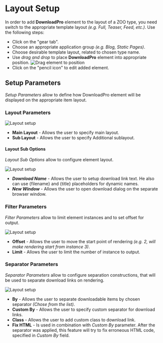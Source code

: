# Layout Setup

In order to add **DownloadPro** element to the layout of a ZOO type, you need switch to the appropriate template layout *(e.g. Full, Teaser, Feed, etc.)*. Use the following steps:
- Click on the "gear tab".
- Choose an appropriate application group *(e.g. Blog, Static Pages)*.
- Choose desirable template layout, related to chosen type name.
- Use *drag and drop* to place **DownloadPro** element into appropriate position.
![Drag element to position](/images/drag_to_position.png)
- Click on the "pencil icon" to edit added element.

## Setup Parameters
*Setup Parameters* allow to define how DownloadPro element will be displayed on the appropriate item layout.

### Layout Parameters

![Layout setup](/images/layout_setup_layout.png)

- **Main Layout** - Allows the user to specify main layout.
- **Sub Layout** - Allows the user to specify Additional sublayout.

#### Layout Sub Options

*Layout Sub Options* allow to configure element layout.

![Layout setup](/images/layout_setup_additional.png)

- ***Download Name*** - Allows the user to setup download link text. He also can use {filename} and {title} placeholders for dynamic names.
- ***New Window*** - Allows the user to open download dialog on the separate browser window.

### Filter Parameters

*Filter Parameters* allow to limit element instances and to set offset for output.

![Layout setup](/images/layout_setup_filter.png)

- **Offset** - Allows the user to move the start point of rendering *(e.g. 2, will make rendering start from instance 3)*.
- **Limit** - Allows the user to limit the number of instance to output.

### Separator Parameters

*Separator Parameters* allow to configure separation constructions, that will be used to separate download links on rendering.

![Layout setup](/images/layout_setup_separator.png)

- **By** - Allows the user to separate downloadable items by chosen separator *(Chose from the list)*.
- **Custom By** - Allows the user to specify custom separator for download links.
- **Class** - Allows the user to add custom class to download link.
- **Fix HTML** - Is used in combination with *Custom By* parameter. After the separator was applied, this feature will try to fix erroneous HTML code, specified in *Custom By* field.
